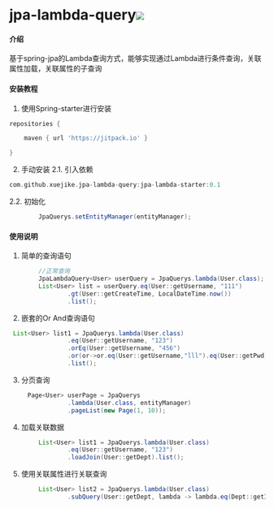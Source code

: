 # jpa-lambda-query[![](https://jitpack.io/v/xuejike/jpa-lambda-query.svg)](https://jitpack.io/#xuejike/jpa-lambda-query)


#### 介绍
基于spring-jpa的Lambda查询方式，能够实现通过Lambda进行条件查询，关联属性加载，关联属性的子查询

#### 安装教程

1. 使用Spring-starter进行安装
```groovy
repositories {

    maven { url 'https://jitpack.io' }

}
```
2. 手动安装
2.1. 引入依赖

```groovy
com.github.xuejike.jpa-lambda-query:jpa-lambda-starter:0.1
```
2.2. 初始化
```java
        JpaQuerys.setEntityManager(entityManager);

```


#### 使用说明

1. 简单的查询语句
```java
        //正常查询
        JpaLambdaQuery<User> userQuery = JpaQuerys.lambda(User.class);
        List<User> list = userQuery.eq(User::getUsername, "111")
                .gt(User::getCreateTime, LocalDateTime.now())
                .list();
```
2. 嵌套的Or And查询语句
```java
 List<User> list1 = JpaQuerys.lambda(User.class)
                .eq(User::getUsername, "123")
                .orEq(User::getUsername, "456")
                .or(or->or.eq(User::getUsername,"lll").eq(User::getPwd,"456"))
                .list();
```
3. 分页查询
```java
     Page<User> userPage = JpaQuerys
                .lambda(User.class, entityManager)
                .pageList(new Page(1, 10));
```

4. 加载关联数据
```java
        List<User> list1 = JpaQuerys.lambda(User.class)
                .eq(User::getUsername, "123")
                .loadJoin(User::getDept).list();
```
5. 使用关联属性进行关联查询
```java
        List<User> list2 = JpaQuerys.lambda(User.class)
                .subQuery(User::getDept, lambda -> lambda.eq(Dept::getId, 1)).list();
```
